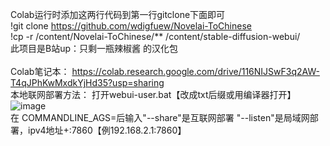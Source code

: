Colab运行时添加这两行代码到第一行gitclone下面即可</br>
!git clone https://github.com/wdigfuew/Novelai-ToChinese </br>
!cp -r /content/Novelai-ToChinese/** /content/stable-diffusion-webui/</br>
此项目是B站up：只剩一瓶辣椒酱 的汉化包</br>
</br>
Colab笔记本：
https://colab.research.google.com/drive/116NIJSwF3q2AW-T4qJPhKwMxdkYjHd35?usp=sharing
</br>
本地联网部署方法：
打开webui-user.bat【改成txt后缀或用编译器打开】</br>
![image](https://user-images.githubusercontent.com/49783267/196210118-8f2b2a24-4ffc-4703-adc7-60c89571200d.png)</br>
在 COMMANDLINE_AGS=后输入"--share"是互联网部署  "--listen"是局域网部署，ipv4地址+:7860【例192.168.2.1:7860】

